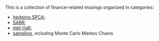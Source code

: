 This is a collection of finance-related musings organized in categories:

- [hedging-SPCA](http://github.com/alex-muci//finance-stats-musings/blob/master/hedging-SPCA);
- [SABR](http://github.com/alex-muci/finance-stats-musings/blob/master/sabr);
- [mkt-VaR](http://github.com/alex-muci/finance-stats-musings/blob/master/mkt-VaR);
- [sampling](http://github.com/alex-muci/finance-stats-musings/blob/master/sampling), including Monte Carlo Markov Chains
